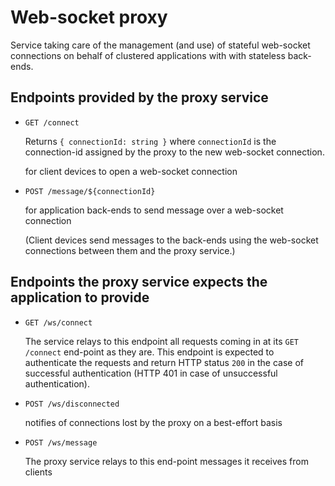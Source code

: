 # Web-socket proxy

Service taking care of the management (and use) of stateful web-socket connections on behalf of clustered applications with with stateless back-ends.

## Endpoints provided by the proxy service

* `GET /connect`
  
  Returns `{ connectionId: string }`
  where `connectionId` is the connection-id assigned by the proxy to the new web-socket connection.
  
  for client devices to open a web-socket connection
  
* `POST /message/${connectionId}`
  
  for application back-ends to send message over a web-socket connection

  (Client devices send messages to the back-ends using the web-socket connections between them and the proxy service.)

## Endpoints the proxy service expects the application to provide

* `GET /ws/connect`
    
  The service relays to this endpoint all requests coming in
  at its `GET /connect` end-point as they are. This endpoint
  is expected to authenticate the requests and return HTTP status `200` in the case of successful authentication (HTTP 401 in case of unsuccessful authentication).

* `POST /ws/disconnected`

  notifies of connections lost by the proxy on a best-effort basis

* `POST /ws/message`

  The proxy service relays to this end-point messages it receives from clients
